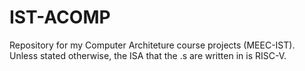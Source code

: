 # IST-ACOMP
Repository for my Computer Architeture course projects (MEEC-IST).
Unless stated otherwise, the ISA that the .s are written in is RISC-V.

